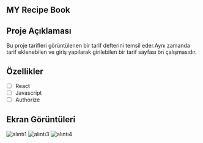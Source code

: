 <h2>MY Recipe Book</h2>

## Proje Açıklaması
Bu proje tarifleri görüntülenen bir tarif defterini temsil eder.Aynı zamanda tarif eklenebilen ve giriş yapılarak girilebilen bir tarif sayfası ön çalışmasıdır.

## Özellikler
- [ ] React
- [ ] Javascript
- [ ] Authorize

## Ekran Görüntüleri

![alıntı1](https://github.com/KahveciFurkan/MyRecipeBook/assets/132679779/a0450075-04e5-4fda-9e5c-20aed94b5a0f)
![alıntı3](https://github.com/KahveciFurkan/MyRecipeBook/assets/132679779/9a3cd33e-d66d-46ed-afb6-96f1c2d7b746)
![alıntı4](https://github.com/KahveciFurkan/MyRecipeBook/assets/132679779/2326a722-b1a1-4be7-8f0f-45ede1b0d215)
